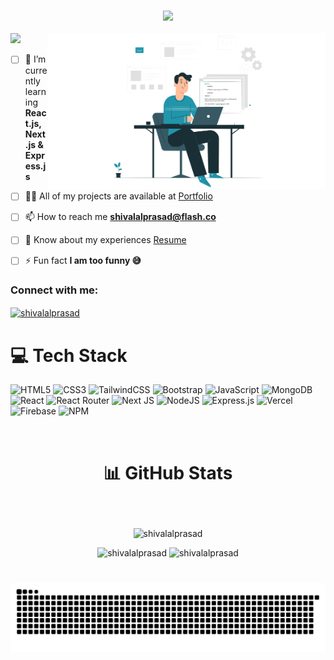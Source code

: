 <!-- <h1 align="center">Hi 👋, I'm Shivalal Prasad</h1>
<h3 align="center">A passionate Full Stack Web developer</h3> -->
<h3 align="center"><img src="https://readme-typing-svg.herokuapp.com/?font=Jersey+10&size=35&center=true&vCenter=true&width=500&height=70&duration=4000&lines=Hi+There!+👋;+I'm+Shivalal+Prasad!;A+Passionate;Full+Stack+Web+developer" /></h3>
<span align="right" ><img align="right" height="250" src="./assets/coder.svg" alt="coding..."/></span>
<span>

[![](https://visitcount.itsvg.in/api?id=shivalalprasad&icon=0&color=0)](https://visitcount.itsvg.in)

- [ ] 🌱 I’m currently learning **React.js,Next.js & Express.js**

- [ ] 👨‍💻 All of my projects are available at [Portfolio](https://shivalalprasad.vercel.app/Resume#portfolio)

- [ ] 📫 How to reach me **<shivalalprasad@flash.co>**

- [ ] 📄 Know about my experiences [Resume](https://shivalal-prasad.vercel.app/Resume)

- [ ] ⚡ Fun fact **I am too funny 😅**
</span>

<h3 align="left">Connect with me:</h3>
<span align="left">
<a href="https://linkedin.com/in/shivalalprasad" target="blank"><img align="center" src="https://raw.githubusercontent.com/rahuldkjain/github-profile-readme-generator/master/src/images/icons/Social/linked-in-alt.svg" alt="shivalalprasad" height="30" width="40" /></a>
</span>

# 💻 Tech Stack

![HTML5](https://img.shields.io/badge/html5-%23E34F26.svg?style=for-the-badge&logo=html5&logoColor=white) ![CSS3](https://img.shields.io/badge/css3-%231572B6.svg?style=for-the-badge&logo=css3&logoColor=white) ![TailwindCSS](https://img.shields.io/badge/tailwindcss-%2338B2AC.svg?style=for-the-badge&logo=tailwind-css&logoColor=white) ![Bootstrap](https://img.shields.io/badge/bootstrap-%238511FA.svg?style=for-the-badge&logo=bootstrap&logoColor=white) ![JavaScript](https://img.shields.io/badge/javascript-%23323330.svg?style=for-the-badge&logo=javascript&logoColor=%23F7DF1E) ![MongoDB](https://img.shields.io/badge/MongoDB-%234ea94b.svg?style=for-the-badge&logo=mongodb&logoColor=white) ![React](https://img.shields.io/badge/react-%2320232a.svg?style=for-the-badge&logo=react&logoColor=%2361DAFB) ![React Router](https://img.shields.io/badge/React_Router-CA4245?style=for-the-badge&logo=react-router&logoColor=white)  ![Next JS](https://img.shields.io/badge/Next-black?style=for-the-badge&logo=next.js&logoColor=white) ![NodeJS](https://img.shields.io/badge/node.js-6DA55F?style=for-the-badge&logo=node.js&logoColor=white) ![Express.js](https://img.shields.io/badge/express.js-%23404d59.svg?style=for-the-badge&logo=express&logoColor=%2361DAFB) ![Vercel](https://img.shields.io/badge/vercel-%23000000.svg?style=for-the-badge&logo=vercel&logoColor=white)  ![Firebase](https://img.shields.io/badge/firebase-%23039BE5.svg?style=for-the-badge&logo=firebase)  ![NPM](https://img.shields.io/badge/NPM-%23CB3837.svg?style=for-the-badge&logo=npm&logoColor=white)

<br/>

# <p align="center">📊 GitHub Stats</p>

<br/>

<p align="center"><img align="center" src="https://github-readme-stats.vercel.app/api/top-langs/?username=shivalalprasad" alt="shivalalprasad" /></p>
<p align="center"><span><img src="https://github-readme-stats.vercel.app/api?username=shivalalprasad&show_icons=true&locale=en" alt="shivalalprasad" /></span>&nbsp;<span><img src="https://github-readme-streak-stats.herokuapp.com/?user=shivalalprasad" alt="shivalalprasad" /></span></p>


###

<br clear="both">

<img src="https://raw.githubusercontent.com/shivalalprasad/shivalalprasad/output/github-contribution-grid-snake-dark.svg" alt="Snake animation" />

###

